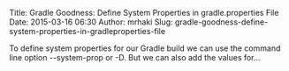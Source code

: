 Title: Gradle Goodness: Define System Properties in gradle.properties File
Date: 2015-03-16 06:30
Author: mrhaki
Slug: gradle-goodness-define-system-properties-in-gradleproperties-file

To define system properties for our Gradle build we can use the command
line option --system-prop or -D. But we can also add the values for...
